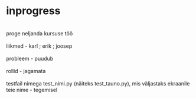 # inprogress
<br>proge neljanda kursuse töö<br>
<br>liikmed - karl ; erik ; joosep<br>
<br>probleem - puudub<br>
<br>rollid - jagamata<br>
<br>testfail nimega test_nimi.py (näiteks test_tauno.py), mis väljastaks ekraanile teie nime - tegemisel<br>
